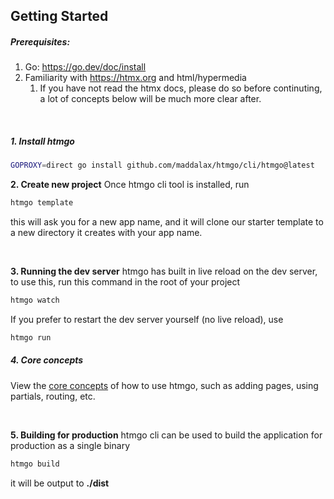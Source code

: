 ## **Getting Started**


##### **Prerequisites:**
1. Go: https://go.dev/doc/install
2. Familiarity with https://htmx.org and html/hypermedia
   1. If you have not read the htmx docs, please do so before continuting, a lot of concepts below will be much more clear after.


<br>

##### 1. **Install htmgo**

```bash
GOPROXY=direct go install github.com/maddalax/htmgo/cli/htmgo@latest
```



**2. Create new project**
Once htmgo cli tool is installed, run

```bash
htmgo template
```

this will ask you for a new app name, and it will clone our starter template to a new directory it creates with your app name.

<br>

**3. Running the dev server**
htmgo has built in live reload on the dev server, to use this, run this command in the root of your project

```bash
htmgo watch
```

If you prefer to restart the dev server yourself (no live reload), use

```bash
htmgo run
```



##### **4. Core concepts**

View the [core concepts](/docs#core-concepts-pages) of how to use htmgo, such as adding pages, using partials, routing, etc.

<br>

**5. Building for production**
htmgo cli can be used to build the application for production as a single binary

```bash
htmgo build
```

it will be output to **./dist**



<br>
